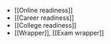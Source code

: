 - [[Online readiness]]
- [[Career readiness]]
- [[College readiness]]
- [[Wrapper]], [[Exam wrapper]]